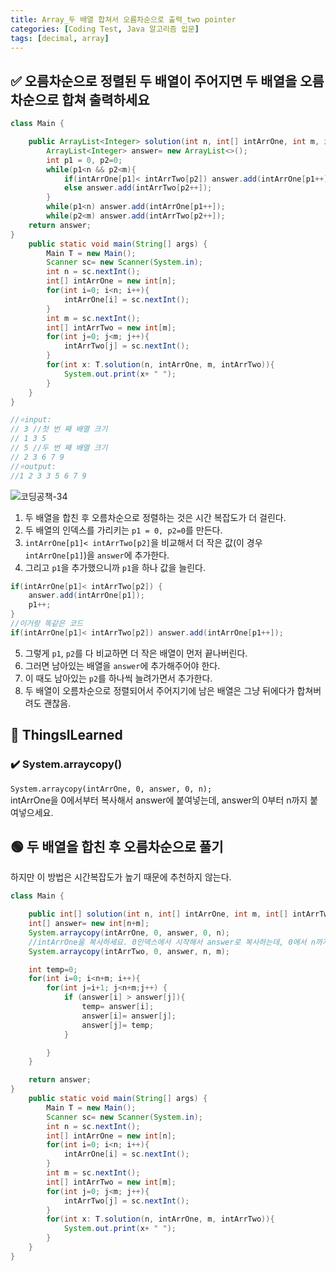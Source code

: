 ```yaml
---
title: Array_두 배열 합쳐서 오름차순으로 출력_two pointer
categories: [Coding Test, Java 알고리즘 입문]
tags: [decimal, array]
---
```


## ✅ 오름차순으로 정렬된 두 배열이 주어지면 두 배열을 오름차순으로 합쳐 출력하세요

```java
class Main {

    public ArrayList<Integer> solution(int n, int[] intArrOne, int m, int[] intArrTwo){
        ArrayList<Integer> answer= new ArrayList<>();
        int p1 = 0, p2=0;
        while(p1<n && p2<m){
            if(intArrOne[p1]< intArrTwo[p2]) answer.add(intArrOne[p1++]);
            else answer.add(intArrTwo[p2++]);
        }
        while(p1<n) answer.add(intArrOne[p1++]);
        while(p2<m) answer.add(intArrTwo[p2++]);
    return answer;
}
    public static void main(String[] args) {
        Main T = new Main();
        Scanner sc= new Scanner(System.in);
        int n = sc.nextInt();
        int[] intArrOne = new int[n];
        for(int i=0; i<n; i++){
            intArrOne[i] = sc.nextInt();
        }
        int m = sc.nextInt();
        int[] intArrTwo = new int[m];
        for(int j=0; j<m; j++){
            intArrTwo[j] = sc.nextInt();
        }
        for(int x: T.solution(n, intArrOne, m, intArrTwo)){
            System.out.print(x+ " ");
        }
    }
}

//⭐️input:
// 3 //첫 번 째 배열 크기
// 1 3 5
// 5 //두 번 째 배열 크기
// 2 3 6 7 9
//⭐️output:
//1 2 3 3 5 6 7 9
```

![코딩공책-34](https://github.com/soheeparklee/sc_project_carrotMkt_improved/assets/97790983/bb02e2a3-87a9-475d-aca0-ada027acca42)

1. 두 배열을 합친 후 오름차순으로 정렬하는 것은 시간 복잡도가 더 걸린다. <br>
2. 두 배열의 인덱스를 가리키는 `p1 = 0, p2=0`를 만든다. <br>
3. `intArrOne[p1]< intArrTwo[p2]`을 비교해서 더 작은 값(이 경우 `intArrOne[p1]`)을 `answer`에 추가한다. <br>
4. 그리고 `p1`을 추가했으니까 `p1`을 하나 값을 늘린다. <br>

```java
if(intArrOne[p1]< intArrTwo[p2]) {
    answer.add(intArrOne[p1]);
    p1++;
}
//이거랑 똑같은 코드
if(intArrOne[p1]< intArrTwo[p2]) answer.add(intArrOne[p1++]);
```

5. 그렇게 `p1`, `p2`를 다 비교하면 더 작은 배열이 먼저 끝나버린다. <br>
6. 그러면 남아있는 배열을 `answer`에 추가해주어야 한다. <br>
7. 이 때도 남아있는 `p2`를 하나씩 늘려가면서 추가한다. <br>
8. 두 배열이 오름차순으로 정렬되어서 주어지기에 남은 배열은 그냥 뒤에다가 합쳐버려도 괜찮음. <br>

## 🔵 ThingsILearned

### ✔️ System.arraycopy()

`System.arraycopy(intArrOne, 0, answer, 0, n);`<br>
intArrOne을 0에서부터 복사해서 answer에 붙여넣는데, answer의 0부터 n까지 붙여넣으세요.<br>

## 🟢 두 배열을 합친 후 오름차순으로 풀기

하지만 이 방법은 시간복잡도가 높기 때문에 추천하지 않는다.

```java
class Main {

    public int[] solution(int n, int[] intArrOne, int m, int[] intArrTwo){
    int[] answer= new int[n+m];
    System.arraycopy(intArrOne, 0, answer, 0, n);
    //intArrOne을 복사하세요. 0인덱스에서 시작해서 answer로 복사하는데, 0에서 n까지
    System.arraycopy(intArrTwo, 0, answer, n, m);

    int temp=0;
    for(int i=0; i<n+m; i++){
        for(int j=i+1; j<n+m;j++) {
            if (answer[i] > answer[j]){
                temp= answer[i];
                answer[i]= answer[j];
                answer[j]= temp;
            }

        }
    }

    return answer;
}
    public static void main(String[] args) {
        Main T = new Main();
        Scanner sc= new Scanner(System.in);
        int n = sc.nextInt();
        int[] intArrOne = new int[n];
        for(int i=0; i<n; i++){
            intArrOne[i] = sc.nextInt();
        }
        int m = sc.nextInt();
        int[] intArrTwo = new int[m];
        for(int j=0; j<m; j++){
            intArrTwo[j] = sc.nextInt();
        }
        for(int x: T.solution(n, intArrOne, m, intArrTwo)){
            System.out.print(x+ " ");
        }
    }
}

```
